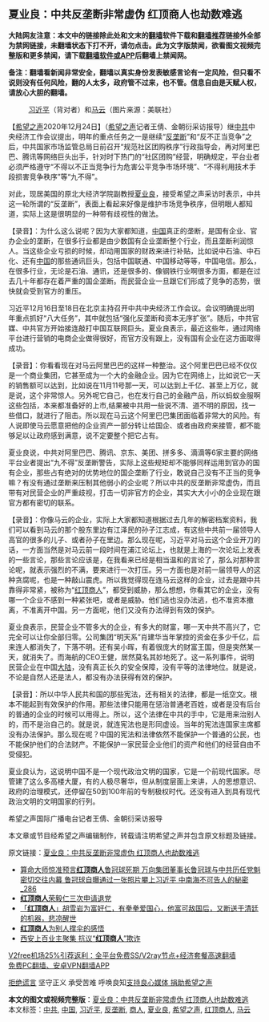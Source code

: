  <h2>夏业良：中共反垄断非常虚伪 红顶商人也劫数难逃</h2> <p class="notice"><b>大陆网友注意：本文中的链接除此处和文末的<a href="https://github.com/bannedbook/fanqiang" >翻墙</a>软件下载和<a href="https://github.com/killgcd/justmysocks/blob/master/README.md">翻墙推荐</a>链接外全部为禁网链接，未翻墙状态下打不开，请勿点击。此为文字版禁闻，欲看图文视频完整版和更多禁闻，请下载<a href="https://github.com/bannedbook/fanqiang">翻墙软件或APP</a>后翻墙上禁闻网。</p><p>备注：翻墙看新闻非常安全，翻墙以真实身份发表敏感言论有一定风险，但只看不说则没有任何风险，翻的人太多，政府管不过来，也不管。信息自由是天赋人权，请放心大胆的翻墙。</b></p>  <div class="entry"> <figure><figcaption><a href="https://www.bannedbook.org/bnews/tag/%e4%b9%a0%e8%bf%91%e5%b9%b3/" class="st_tag internal_tag" rel="tag" title="标签 习近平 下的日志">习近平</a>（背对者）和<a href="https://www.bannedbook.org/bnews/tag/%e9%a9%ac%e4%ba%91/" class="st_tag internal_tag" rel="tag" title="标签 马云 下的日志">马云</a>（图片来源：美联社）</figcaption></figure> <p>【<span class='wp_keywordlink_affiliate'><a href="https://www.soundofhope.org" title="希望之声" target="_blank">希望之声</a></span>2020年12月24日】（<a href="https://www.bannedbook.org/bnews/tag/%e5%b8%8c%e6%9c%9b%e4%b9%8b%e5%a3%b0/" class="st_tag internal_tag" rel="tag" title="标签 希望之声 下的日志">希望之声</a>记者王倩、金朝衍采访报导）继<a href="https://www.bannedbook.org/bnews/tag/%e4%b8%ad%e5%85%b1/" class="st_tag internal_tag" rel="tag" title="标签 中共 下的日志">中共</a>中央经济工作会议提出，明年的重点任务之一是继续“<a href="https://www.bannedbook.org/bnews/tag/%e5%8f%8d%e5%9e%84%e6%96%ad/" class="st_tag internal_tag" rel="tag" title="标签 反垄断 下的日志">反垄断</a>”和“反不正当竞争”之后，中共国家市场监管总局日前召开“规范社区团购秩序”行政指导会，再对阿里巴巴、腾讯等网络巨头出手，针对时下热门的“社区团购”经营，明确规定，平台业者必须严格遵守“不得以不正当竞争行为危害公平竞争市场环境”、“不得利用技术手段损害竞争秩序”等“九不得”。</p> <p>对此，现居美国的原北大经济学院副教授<a href="https://www.bannedbook.org/bnews/tag/%e5%a4%8f%e4%b8%9a%e8%89%af/" class="st_tag internal_tag" rel="tag" title="标签 夏业良 下的日志">夏业良</a>，接受希望之声采访时表示，中共这一轮所谓的“反垄断”，表面上看起来好像是维护市场竞争秩序，但明眼人都知道，实际上这是很明显的一种带有歧视性的做法。</p> <p>【录音】：为什么这么说呢？因为大家都知道，<span class='wp_keywordlink_affiliate'><a href="https://www.bannedbook.org/" title="中国" target="_blank">中国</a></span>真正的垄断，是国有企业、官办企业的垄断，在很多行业都是由少数国有企业垄断整个行业，而且垄断利润惊人。当这些企业亏损的时候，却动用国家的财政来进行补贴，比如说中石油、中石化、还有<a href="https://www.bannedbook.org/bnews/tag/%E4%B8%AD%E5%9B%BD/" class="st_tag internal_tag" rel="tag" title="标签 中国 下的日志">中国</a>的那些通讯巨头，包括中国联通、中国移动等等，中国电信。那么，在很多行业，无论是石油、通讯，还是很多的、像钢铁行业啊很多方面，都是在过去几十年都存在着严重的国企垄断。而民营企业一旦跟它们形成了竞争的态势，很快就会受到官方的重压。</p>  <p>习近平12月16日至18日在北京主持召开中共中央经济工作会议。会议明确提出明年重点抓好“八大任务”，其中就包括“强化反垄断和资本无序扩张”。随后，中共官媒、中共官方开始接连敲打中国互联网巨头。夏业良表示，最近这些年，通过网络平台进行营销的电商企业做得很好，而官方没有跟上，没有国有企业在这方面取得成功。</p> <p>【录音】：你看看现在对马云阿里巴巴的这样一种整治。这个阿里巴巴已经不仅仅是一个商业集团，它甚至成为一个大的金融企业。因为它在网络上，比如说它一天的销售额可以达到，比如说在11月11号那一天，可以达到上千亿、甚至上万亿，就是说，这个非常惊人。另外呢它自己，也在发行自己的金融产品，所以蚂蚁金服啊这些包括，本来都准备好的上市,结果被中共用一些说不清、道不明的原因，找一些借口，就进行了阻击。所以现在马云这个阿里巴巴集团面临着非常大的风险。有人说即使马云愿意把他的企业资产一部分转让给国企、或者由政府来接管，都不能够足以让政府感到满意，说不定要整个把它占有。</p> <p>夏业良说，中共对阿里巴巴、腾讯、京东、美团、拼多多、滴滴等6家主要的网络平台业者提出“九不得”反垄断警告，实际上这些规矩却不能够同样运用到官办的国有企业，那些占有绝对的优势地位的国企垄断了行业，敢说自己没有不正当的竞争嘛？有没有通过垄断来压制其他弱小的企业呢？所以中共的反垄断非常虚伪，而且带有对民营企业的严重歧视，打击一切非官方的企业，其实大大小小的企业现在跟官方都有密切的联系。</p>  <p>【录音】：你像马云的企业，实际上大家都知道根据过去几年的解密档案资料，我们可以看到马云的那个股东里边有江泽民的孙子江志成，有这些中共前一届领导人高官的很多的儿子、或者孙子在里边。那么现在呢，习近平对马云这个企业开刀的话，一方面当然是对马云前一段时间在浦江论坛上，也就是上海的一次论坛上发表的一些言论，那些言论应该是，在我看来已经是相当温和的言论了，那么对那种言论呢，就表示强烈的不满，要来进行一次打压。另一方面也是对前一届领导人的这种贪腐呢，也是一种敲山震虎。所以我觉得现在连马云这样的企业，过去是跟中共靠得非常紧，被称为“<a href="https://www.bannedbook.org/bnews/tag/%e7%ba%a2%e9%a1%b6%e5%95%86%e4%ba%ba/" class="st_tag internal_tag" rel="tag" title="标签 红顶商人 下的日志">红顶商人</a>”，都受到威胁，那么想想，你看其它的企业，没有哪一个企业不感到一种紧张吧，或者是威胁。他们逃也没办法逃，也不准资本撤离，不准离开中国。另一方面呢，他们又没有办法得到有效的保护。</p> <p>夏业良表示，民营企业不管多大的企业，有多大的财富，哪一天中共不高兴了，它完全可以让你全部归零。公司集团“明天系”肖建华当年掌控的资金在多少千亿，后来连人都消失了，下落不明。还有吴小晖，有着很庞大的财富王国，但是突然某一天，就消失了。而海航的CEO王健，居然莫名其妙地死了。这一系列事件，说明民营企业在中国<span class='wp_keywordlink_affiliate'><a href="https://www.bannedbook.org/" title="大陆" target="_blank">大陆</a></span>，没有真正长久的安全保障，没有平等的法律地位。就是说，不论是自然人还是法人，都没有办法获得有效的保护。</p> <p>【录音】：所以中华人民共和国的那些宪法，还有相关的法律，都是一纸空文。根本不能起到有效保护的作用。那些法律只能用在惩治普通老百姓，或者是没有后台的普通的企业的时候可以用得上。所以，这个法律在中共的手中，它是用来治别人的，而不是治自己的。就是说，就连宪法也是形同虚设。当年的宪法连国家主席都没有办法保护。那么现在呢？中国的宪法和法律依然不能保护一个普通的公民，也不能保护他们的合法财产。不能保护一家民营企业他们的资产和他们的经营自由不受侵犯。</p>  <p>夏业良认为，这说明中国不是一个现代政治文明的国家，它是一个前现代国家。尽管建了这么多高楼大厦，有的人极尽奢华，但从制度层面上来讲，人的思想意识、政府的治理模式，还停留在50到100年前的专制极权时代。还没有进入到具有现代政治文明的文明国家的行列。</p> <p>希望之声国际广播电台记者王倩、金朝衍采访报导</p> <p>本文章或节目经希望之声编辑制作，转载请注明希望之声并包含原文标题及链接。</p>  <p>原文链接：<a class="src_link"  href="https://www.soundofhope.org/post/456868" target="_blank">夏业良：中共反垄断非常虚伪 红顶商人也劫数难逃</a></p> <ul class='op-related-articles' title='相关阅读'> <li><a href='https://www.bannedbook.org/bnews/comments/20201224/1454060.html' target='_blank'>算命大师惊准预言<b>红顶商人</b>鲁冠球死期 万向集团董事长鲁冠球与中共历任党魁密切交往内幕 鲁冠球自曝通过一张照片攀上习近平 中南海不可告人的秘密_286</a></li> <li><a href='https://www.bannedbook.org/bnews/ssgc/20200805/1375214.html' target='_blank'><b>红顶商人</b>荣毅仁三次申请退党</a></li> <li><a href='https://www.bannedbook.org/bnews/cnnews/20190224/1086633.html' target='_blank'>「<b>红顶商人</b>」胡雪岩为富好仁，有拳拳爱国心，他富可敌国后，又断送于清廷的机器，悲凉醒世</a></li> <li><a href='https://www.bannedbook.org/bnews/cnnews/20180724/976270.html' target='_blank'><b>红顶商人</b>为别人撑伞的感悟</a></li> <li><a href='https://www.bannedbook.org/bnews/headline/20180202/894211.html' target='_blank'>西安上百业主聚集 抗议“<b>红顶商人</b>”欺诈</a></li> </ul> <p class="texttj"> <a href="https://www.bannedbook.org/forum23/topic22702.html" target="_blank">V2free机场25%引荐返利：全平台免费SS/V2ray节点+经济套餐高速翻墙</a><br/> <a href="https://github.com/bannedbook/fanqiang/wiki/%E7%A6%81%E9%97%BB%E7%BD%91%E5%AE%89%E5%8D%93%E7%BF%BB%E5%A2%99%E6%96%B0%E9%97%BBAPP" target="_blank">免费PC翻墙、安卓VPN翻墙APP</a></p><p><span class='wp_keywordlink'><a href="https://www.bannedbook.org/forum2/topic1584.html" title="《拒绝谎言》" target="_blank">拒绝谎言</a></span> 坚守正义 承受苦难 呼唤良知<a href="/page/donate">支持良心媒体 捐助希望之声</a></p><a name='sharetosocial'></a>       <div><b>本文的图文或视频完整版</b>：<a href='https://www.bannedbook.org/bnews/comments/20201224/1454363.html'>夏业良：中共反垄断非常虚伪 红顶商人也劫数难逃</a></div>  </div><!--END ENTRY--> <div class="postfooter"> <div>本文标签：<a href="https://www.bannedbook.org/bnews/tag/%e4%b8%ad%e5%85%b1/" rel="tag">中共</a>, <a href="https://www.bannedbook.org/bnews/tag/%E4%B8%AD%E5%9B%BD/" rel="tag">中国</a>, <a href="https://www.bannedbook.org/bnews/tag/%e4%b9%a0%e8%bf%91%e5%b9%b3/" rel="tag">习近平</a>, <a href="https://www.bannedbook.org/bnews/tag/%e5%8f%8d%e5%9e%84%e6%96%ad/" rel="tag">反垄断</a>, <a href="https://www.bannedbook.org/bnews/tag/%E5%95%86%E4%BA%BA/" rel="tag">商人</a>, <a href="https://www.bannedbook.org/bnews/tag/%e5%a4%8f%e4%b8%9a%e8%89%af/" rel="tag">夏业良</a>, <a href="https://www.bannedbook.org/bnews/tag/%e5%b8%8c%e6%9c%9b%e4%b9%8b%e5%a3%b0/" rel="tag">希望之声</a>, <a href="https://www.bannedbook.org/bnews/tag/%e7%ba%a2%e9%a1%b6%e5%95%86%e4%ba%ba/" rel="tag">红顶商人</a>, <a href="https://www.bannedbook.org/bnews/tag/%e9%a9%ac%e4%ba%91/" rel="tag">马云</a></div>  </div><!--END POSTFOOTER--> 